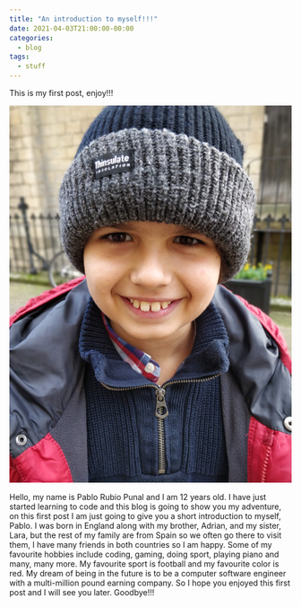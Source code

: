 ```yaml
---
title: "An introduction to myself!!!"
date: 2021-04-03T21:00:00-00:00
categories:
  - blog
tags:
  - stuff
---
```


This is my first post, enjoy!!! 

![Pablo](/assets/images/pablo.jpg)

Hello, my name is Pablo Rubio Punal and I am 12 years old. I have just started learning to code and this blog is going to show you my adventure, on this first post I am just going to give you a short introduction to myself, Pablo. I  was born in England along with my brother, Adrian, and my sister, Lara, but the rest of my family are from Spain so we often go there to visit them, I have many friends in both countries so I am happy. Some of my favourite hobbies include coding, gaming, doing sport, playing piano and many, many more. My favourite sport is football and my favourite color is red. My dream of being in the future is to be a computer software engineer with a multi-million pound earning company. So I hope you enjoyed this first post and I will see you later. Goodbye!!!   


